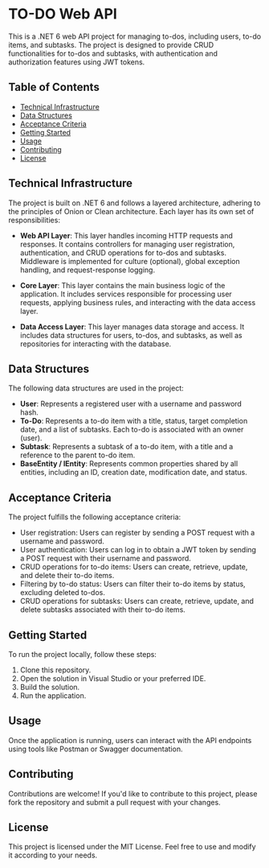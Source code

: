 # TO-DO Web API

This is a .NET 6 web API project for managing to-dos, including users, to-do items, and subtasks. The project is designed to provide CRUD functionalities for to-dos and subtasks, with authentication and authorization features using JWT tokens.

## Table of Contents
- [Technical Infrastructure](#technical-infrastructure)
- [Data Structures](#data-structures)
- [Acceptance Criteria](#acceptance-criteria)
- [Getting Started](#getting-started)
- [Usage](#usage)
- [Contributing](#contributing)
- [License](#license)

## Technical Infrastructure

The project is built on .NET 6 and follows a layered architecture, adhering to the principles of Onion or Clean architecture. Each layer has its own set of responsibilities:

- **Web API Layer**: This layer handles incoming HTTP requests and responses. It contains controllers for managing user registration, authentication, and CRUD operations for to-dos and subtasks. Middleware is implemented for culture (optional), global exception handling, and request-response logging.

- **Core Layer**: This layer contains the main business logic of the application. It includes services responsible for processing user requests, applying business rules, and interacting with the data access layer.

- **Data Access Layer**: This layer manages data storage and access. It includes data structures for users, to-dos, and subtasks, as well as repositories for interacting with the database.

## Data Structures

The following data structures are used in the project:

- **User**: Represents a registered user with a username and password hash.
- **To-Do**: Represents a to-do item with a title, status, target completion date, and a list of subtasks. Each to-do is associated with an owner (user).
- **Subtask**: Represents a subtask of a to-do item, with a title and a reference to the parent to-do item.
- **BaseEntity / IEntity**: Represents common properties shared by all entities, including an ID, creation date, modification date, and status.

## Acceptance Criteria

The project fulfills the following acceptance criteria:

- User registration: Users can register by sending a POST request with a username and password.
- User authentication: Users can log in to obtain a JWT token by sending a POST request with their username and password.
- CRUD operations for to-do items: Users can create, retrieve, update, and delete their to-do items.
- Filtering by to-do status: Users can filter their to-do items by status, excluding deleted to-dos.
- CRUD operations for subtasks: Users can create, retrieve, update, and delete subtasks associated with their to-do items.

## Getting Started

To run the project locally, follow these steps:

1. Clone this repository.
2. Open the solution in Visual Studio or your preferred IDE.
3. Build the solution.
4. Run the application.

## Usage

Once the application is running, users can interact with the API endpoints using tools like Postman or Swagger documentation.

## Contributing

Contributions are welcome! If you'd like to contribute to this project, please fork the repository and submit a pull request with your changes.

## License

This project is licensed under the MIT License. Feel free to use and modify it according to your needs.
